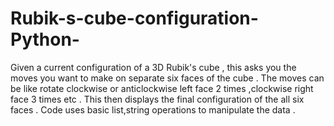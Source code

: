 # Rubik-s-cube-configuration-Python-
Given a current configuration of a 3D Rubik's cube , this asks you the moves you want to make on separate six faces of the cube .
The moves can be like rotate clockwise or anticlockwise left face 2 times ,clockwise right face 3 times etc . This then displays the final
configuration of the all six faces .
Code uses basic list,string operations to manipulate the data .
